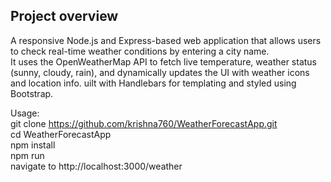 ## Project overview  
A responsive Node.js and Express-based web application that allows users to check real-time weather conditions by entering a city name.  
It uses the OpenWeatherMap API to fetch live temperature, weather status (sunny, cloudy, rain), and dynamically updates the UI with weather icons and location info. 
uilt with Handlebars for templating and styled using Bootstrap.

Usage:  
git clone https://github.com/krishna760/WeatherForecastApp.git  
cd WeatherForecastApp   
npm install  
npm run  
navigate to http://localhost:3000/weather
